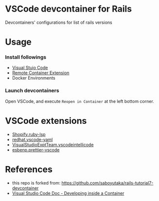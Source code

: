 # VSCode devcontainer for Rails

Devcontainers' configurations for list of rails versions

# Usage

### Install followings

- [Visual Stuio Code](https://azure.microsoft.com/ja-jp/products/visual-studio-code/)
- [Remote Container Extension](https://marketplace.visualstudio.com/items?itemName=ms-vscode-remote.remote-containers)
- Docker Environments

### Launch devcontainers

Open VSCode, and execute `Reopen in Container` at the left bottom corner.

# VSCode extensions

- [Shopify.ruby-lsp](https://marketplace.visualstudio.com/items?itemName=Shopify.ruby-lsp)
- [redhat.vscode-yaml](https://marketplace.visualstudio.com/items?itemName=redhat.vscode-yaml)
- [VisualStudioExptTeam.vscodeintellicode](https://marketplace.visualstudio.com/items?itemName=VisualStudioExptTeam.vscodeintellicode)
- [esbenp.prettier-vscode](https://marketplace.visualstudio.com/items?itemName=esbenp.prettier-vscode)

# References

- this repo is forked from: https://github.com/saboyutaka/rails-tutorial7-devcontainer
- [Visual Studio Code Doc - Developing inside a Container](https://code.visualstudio.com/docs/remote/containers)